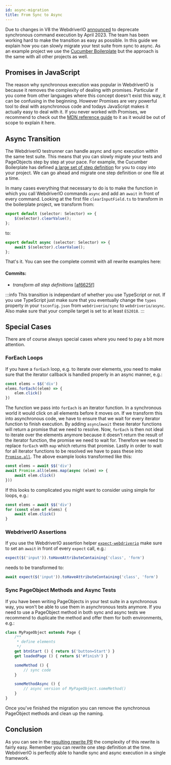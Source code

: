 ```yaml
---
id: async-migration
title: From Sync to Async
---
```


Due to changes in V8 the WebdriverIO [announced](https://webdriver.io/blog/2021/07/28/sync-api-deprecation) to deprecate synchronous command execution by April 2023. The team has been working hard to make the transition as easy as possible. In this guide we explain how you can slowly migrate your test suite from sync to async. As an example project we use the [Cucumber Boilerplate](https://github.com/webdriverio/cucumber-boilerplate) but the approach is the same with all other projects as well.

## Promises in JavaScript

The reason why synchronous execution was popular in WebdriverIO is because it removes the complexity of dealing with promises. Particular if you come from other languages where this concept doesn't exist this way, it can be confusing in the beginning. However Promises are very powerful tool to deal with asynchronous code and todays JavaScript makes it actually easy to deal with it. If you never worked with Promises, we recommend to check out the [MDN reference guide](https://developer.mozilla.org/en-US/docs/Web/JavaScript/Reference/Global_Objects/Promise) to it as it would be out of scope to explain it here.

## Async Transition

The WebdriverIO testrunner can handle async and sync execution within the same test suite. This means that you can slowly migrate your tests and PageObjects step by step at your pace. For example, the Cucumber Boilerplate has defined [a large set of step definition](https://github.com/webdriverio/cucumber-boilerplate/tree/main/src/support/action) for you to copy into your project. We can go ahead and migrate one step definition or one file at a time.

In many cases everything that necessary to do is to make the function in which you call WebdriverIO commands `async` and add an `await` in front of every command. Looking at the first file `clearInputField.ts` to transform in the boilerplate project, we transform from:

```ts
export default (selector: Selector) => {
    $(selector).clearValue();
};
```

to:

```ts
export default async (selector: Selector) => {
    await $(selector).clearValue();
};
```

That's it. You can see the complete commit with all rewrite examples here:

#### Commits:

- _transform all step definitions_ [[af6625f]](https://github.com/webdriverio/cucumber-boilerplate/pull/481/commits/af6625fcd01dc087479e84562f237ecf38b3537d)

:::info
This transition is independant of whether you use TypeScript or not. If you use TypeScript just make sure that you eventually change the `types` property in your `tsconfig.json` from `webdriverio/sync` to `webdriverio/async`. Also make sure that your compile target is set to at least `ES2018`.
:::

## Special Cases

There are of course always special cases where you need to pay a bit more attention.

### ForEach Loops

If you have a `forEach` loop, e.g. to iterate over elements, you need to make sure that the iterator callback is handled properly in an async manner, e.g.:

```js
const elems = $$('div')
elems.forEach((elem) => {
    elem.click()
})
```

The function we pass into `forEach` is an iterator function. In a synchronous world it would click on all elements before it moves on. If we transform this into asynchronous code, we have to ensure that we wait for every iterator function to finish execution. By adding `async`/`await` these iterator functions will return a promise that we need to resolve. Now, `forEach` is then not ideal to iterate over the elements anymore because it doesn't return the result of the iterator function, the promise we need to wait for. Therefore we need to replace `forEach` with `map` which returns that promise. Lastly in order to wait for all iterator functions to be resolved we have to pass these into [`Promise.all`](https://developer.mozilla.org/en-US/docs/Web/JavaScript/Reference/Global_Objects/Promise/all). The above example looks transformed like this:

```js
const elems = await $$('div')
await Promise.all(elems.map(async (elem) => {
    await elem.click()
}))
```

If this looks to complicated you might want to consider using simple for loops, e.g.:

```js
const elems = await $$('div')
for (const elem of elems) {
    await elem.click()
}
```

### WebdriverIO Assertions

If you use the WebdriverIO assertion helper [`expect-webdriverio`](https://webdriver.io/docs/api/expect-webdriverio) make sure to set an `await` in front of every `expect` call, e.g.:

```ts
expect($('input')).toHaveAttributeContaining('class', 'form')
```

needs to be transformed to:

```ts
await expect($('input')).toHaveAttributeContaining('class', 'form')
```

### Sync PageObject Methods and Async Tests

If you have been writing PageObjects in your test suite in a synchronous way, you won't be able to use them in asynchronous tests anymore. If you need to use a PageObject method in both sync and async tests we recommend to duplicate the method and offer them for both environments, e.g.:

```js
class MyPageObject extends Page {
    /**
     * define elements
     */
    get btnStart () { return $('button=Start') }
    get loadedPage () { return $('#finish') }

    someMethod () {
        // sync code
    }

    someMethodAsync () {
        // async version of MyPageObject.someMethod()
    }
}
```

Once you've finished the migration you can remove the synchronous PageObject methods and clean up the naming.

## Conclusion

As you can see in the [resulting rewrite PR](https://github.com/webdriverio/cucumber-boilerplate/pull/481/files) the complexity of this rewrite is fairly easy. Remember you can rewrite one step definition at the time. WebdriverIO is perfectly able to handle sync and async execution in a single framework.
